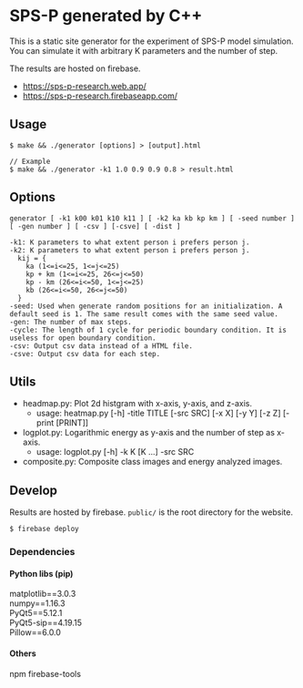 # SPS-P generated by C++
This is a static site generator for the experiment of SPS-P model simulation. You can simulate it with arbitrary K parameters and the number of step.

The results are hosted on firebase.
- https://sps-p-research.web.app/
- https://sps-p-research.firebaseapp.com/

## Usage
```
$ make && ./generator [options] > [output].html

// Example
$ make && ./generator -k1 1.0 0.9 0.9 0.8 > result.html
```

## Options
```
generator [ -k1 k00 k01 k10 k11 ] [ -k2 ka kb kp km ] [ -seed number ] [ -gen number ] [ -csv ] [-csve] [ -dist ]

-k1: K parameters to what extent person i prefers person j.
-k2: K parameters to what extent person i prefers person j.
  kij = {
    ka (1<=i<=25, 1<=j<=25)
    kp + km (1<=i<=25, 26<=j<=50)
    kp - km (26<=i<=50, 1<=j<=25)
    kb (26<=i<=50, 26<=j<=50)
  }
-seed: Used when generate random positions for an initialization. A default seed is 1. The same result comes with the same seed value.
-gen: The number of max steps.
-cycle: The length of 1 cycle for periodic boundary condition. It is useless for open boundary condition.
-csv: Output csv data instead of a HTML file.
-csve: Output csv data for each step.
```

## Utils
- headmap.py: Plot 2d histgram with x-axis, y-axis, and z-axis.
  - usage: heatmap.py [-h] -title TITLE [-src SRC] [-x X] [-y Y] [-z Z] [-print [PRINT]]
- logplot.py: Logarithmic energy as y-axis and the number of step as x-axis.
  - usage: logplot.py [-h] -k K [K ...] -src SRC
- composite.py: Composite class images and energy analyzed images.

## Develop
Results are hosted by firebase. `public/` is the root directory for the website.

```
$ firebase deploy
```

### Dependencies
#### Python libs (pip)
matplotlib==3.0.3  
numpy==1.16.3  
PyQt5==5.12.1  
PyQt5-sip==4.19.15  
Pillow==6.0.0

#### Others
npm
firebase-tools

